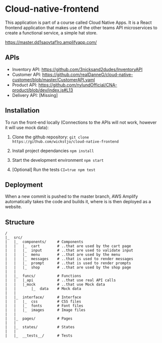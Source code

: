 # Cloud-native-frontend
 
 This application is part of a course called Cloud Native Apps. It is a React frontend application that makes use of the other teams API microservices to create a functional service, a simple hat store.
 
 https://master.dd1saovtaf1ro.amplifyapp.com/

 ## APIs

 - Inventory API:
 https://github.com/3nicksand2dudes/InventoryAPI
 -  Customer API: 
 https://github.com/realDanneG/cloud-native-customer/blob/master/CustomerAPI.yaml
 - Product API:
 https://github.com/nylundOfficial/CNA-product/blob/dev/index.js#L13
 - Delivery API:
[Missing]

## Installation
To run the front-end locally (Connections to the APIs will not work, however it will use mock data):

1. Clone the github repository: 
`git clone https://github.com/wickstjo/cloud-native-frontend `

2. Install project dependancies 
`npm install`

3. Start the development environment `npm start`

4. [Optional] Run the tests `CI=true npm test`

## Deployment
When a new commit is pushed to the master branch, AWS Amplify automatically takes the code and builds it, where is is then deployed as a website.

## Structure
```
/
|_  src/
|   |_  components/     # Components
|   |   |_  cart        # ..that are used by the cart page
|   |   |_  input       # ..that are used to validate input
|   |   |_  menu        # ..that are used by the menu
|   |   |_  messages    # ..that is used to render messages
|   |   |_  prompt      # ..that is used to render prompts
|   |   |_  shop        # ..that are used by the shop page
|   |
|   |_  funcs/          # Functions
|   |   |_api           # ..that use real API calls
|   |   |_mock          # ..that use Mock data
|   |       |_  data    # Mock data
|   |
|   |_  interface/      # Interface
|   |   |_  css         # CSS files
|   |   |_  fonts       # Font files
|   |   |_  images      # Image files
|   |
|   |_  pages/          # Pages
|   |
|   |_  states/         # States
|   |
|   |_  __tests__/      # Tests
```


